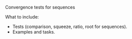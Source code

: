 Convergence tests for sequences

What to include:
- Tests (comparison, squeeze, ratio, root for sequences).
- Examples and tasks.
